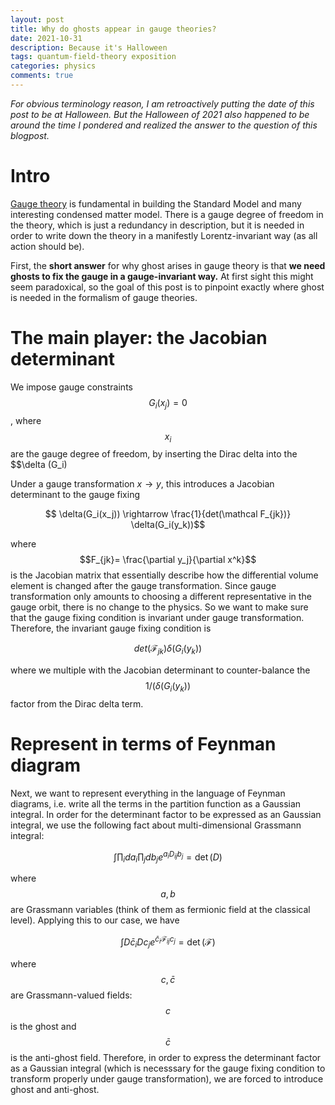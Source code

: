 ```yaml
---
layout: post
title: Why do ghosts appear in gauge theories?
date: 2021-10-31
description: Because it's Halloween
tags: quantum-field-theory exposition
categories: physics
comments: true
---
```


*For obvious terminology reason, I am retroactively putting the date of this post to be at Halloween. But the Halloween of 2021 also happened to be around the time I pondered and realized the answer to the question of this blogpost.*

# Intro

[Gauge theory](https://en.wikipedia.org/wiki/Gauge_theory) is fundamental in building the Standard Model and many interesting condensed matter model. There is a gauge degree of freedom in the theory, which is just a redundancy in description, but it is needed in order to write down the theory in a manifestly Lorentz-invariant way (as all action should be). 

First, the **short answer** for why ghost arises in gauge theory is that **we need ghosts to fix the gauge in a gauge-invariant way.** At first sight this might seem paradoxical, so the goal of this post is to pinpoint exactly where ghost is needed in the formalism of gauge theories. 

# The main player: the Jacobian determinant

We impose gauge constraints $$G_i(x_j)=0$$, where $$x_i$$ are the gauge degree of freedom, by inserting the Dirac delta into the $$\delta (G_i)


Under a gauge transformation $x\rightarrow y$, this introduces a Jacobian determinant to the gauge fixing

$$ \delta(G_i(x_j)) \rightarrow \frac{1}{det(\mathcal F_{jk})} \delta(G_i(y_k))$$ 

where $$F_{jk}= \frac{\partial y_j}{\partial x^k}$$ is the Jacobian matrix that essentially describe how the differential volume element is changed after the gauge transformation. Since gauge transformation only amounts to choosing a different representative in the gauge orbit, there is no change to the physics. So we want to make sure that the gauge fixing condition is invariant under gauge transformation. Therefore, the invariant gauge fixing condition is 

$$
det(\mathcal F_{jk})\delta(G_i(y_k))
$$

where we multiple with the Jacobian determinant to counter-balance the $$1/(\delta(G_i(y_k))$$ factor from the Dirac delta term. 

# Represent in terms of Feynman diagram

Next, we want to represent everything in the language of Feynman diagrams, i.e. write all the terms in the partition function as a Gaussian integral. In order for the determinant factor to be expressed as an Gaussian integral, we use the following fact about multi-dimensional Grassmann integral: 

$$
\int \prod_i da_i \prod_j db_j e^{a_i D_{ij} b_j} = \det (D)
$$

where $$a,b$$ are Grassmann variables (think of them as fermionic field at the classical level). Applying this to our case, we have 

$$
\int D \bar{c}_i Dc_j e^{\bar{c}_i \mathcal{F}_{ij} c_j} = \det (\mathcal{F})
$$

where $$c, \bar{c}$$ are Grassmann-valued fields: $$c$$ is the ghost and $$\bar{c}$$ is the anti-ghost field. Therefore, in order to express the determinant factor as a Gaussian integral (which is necesssary for the gauge fixing condition to transform properly under gauge transformation), we are forced to introduce ghost and anti-ghost. 